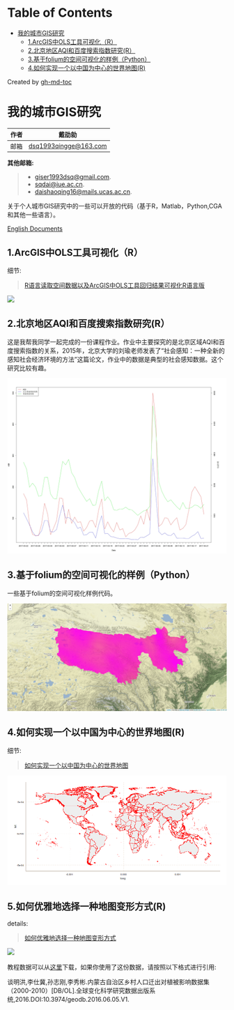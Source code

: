 Table of Contents
=================

* [我的城市GIS研究](#%E6%88%91%E7%9A%84%E5%9F%8E%E5%B8%82gis%E7%A0%94%E7%A9%B6)
  * [1\.ArcGIS中OLS工具可视化（R）](#1arcgis%E4%B8%ADols%E5%B7%A5%E5%85%B7%E5%8F%AF%E8%A7%86%E5%8C%96r)
  * [2\.北京地区AQI和百度搜索指数研究(R）](#2%E5%8C%97%E4%BA%AC%E5%9C%B0%E5%8C%BAaqi%E5%92%8C%E7%99%BE%E5%BA%A6%E6%90%9C%E7%B4%A2%E6%8C%87%E6%95%B0%E7%A0%94%E7%A9%B6r)
  * [3\.基于folium的空间可视化的样例（Python）](#3%E5%9F%BA%E4%BA%8Efolium%E7%9A%84%E7%A9%BA%E9%97%B4%E5%8F%AF%E8%A7%86%E5%8C%96%E7%9A%84%E6%A0%B7%E4%BE%8Bpython)
  * [4\.如何实现一个以中国为中心的世界地图(R)](#4%E5%A6%82%E4%BD%95%E5%AE%9E%E7%8E%B0%E4%B8%80%E4%B8%AA%E4%BB%A5%E4%B8%AD%E5%9B%BD%E4%B8%BA%E4%B8%AD%E5%BF%83%E7%9A%84%E4%B8%96%E7%95%8C%E5%9C%B0%E5%9B%BEr)

Created by [gh-md-toc](https://github.com/ekalinin/github-markdown-toc.go)

# 我的城市GIS研究

|作者|戴劭勍|
|---|---|
|邮箱|dsq1993qingge@163.com|

**其他邮箱:**
>* giser1993dsq@gmail.com. 
>* sqdai@iue.ac.cn. 
>* daishaoqing16@mails.ucas.ac.cn.

关于个人城市GIS研究中的一些可以开放的代码（基于R，Matlab，Python,CGA和其他一些语言）。

[English Documents](https://github.com/GISerDaiShaoqing/My-Studies-of-Urban-GIS)

## 1.ArcGIS中OLS工具可视化（R）
细节:
>[R语言读取空间数据以及ArcGIS中OLS工具回归结果可视化R语言版](https://giserdaishaoqing.github.io/2017/04/24/R%E8%AF%AD%E8%A8%80%E8%AF%BB%E5%8F%96%E7%A9%BA%E9%97%B4%E6%95%B0%E6%8D%AE%E4%BB%A5%E5%8F%8AArcGIS%E4%B8%ADOLS%E5%B7%A5%E5%85%B7%E5%9B%9E%E5%BD%92%E7%BB%93%E6%9E%9C%E5%8F%AF%E8%A7%86%E5%8C%96R%E8%AF%AD%E8%A8%80%E7%89%88/)

![](http://img.blog.csdn.net/20170425165238300?watermark/2/text/aHR0cDovL2Jsb2cuY3Nkbi5uZXQvRVNBX0RTUQ==/font/5a6L5L2T/fontsize/400/fill/I0JBQkFCMA==/dissolve/70/gravity/SouthEast)

## 2.北京地区AQI和百度搜索指数研究(R）
这是我帮我同学一起完成的一份课程作业。作业中主要探究的是北京区域AQI和百度搜索指数的关系，2015年，北京大学的刘瑜老师发表了“社会感知：一种全新的感知社会经济环境的方法”这篇论文，作业中的数据是典型的社会感知数据。这个研究比较有趣。

![](https://github.com/GISerDaiShaoqing/My-Studies-of-Urban-GIS/blob/master/2.AQI%26Search%20Index%20in%20Beijing(for%20R)/output/plot.jpg)

## 3.基于folium的空间可视化的样例（Python）
一些基于folium的空间可视化样例代码。

![](https://github.com/GISerDaiShaoqing/My-Studies-of-Urban-GIS/blob/master/3.Spatial%20visualization%20demo%20in%20folium(for%20Python)/output/windspeed.png)

## 4.如何实现一个以中国为中心的世界地图(R)
细节:
>[如何实现一个以中国为中心的世界地图](https://giserdaishaoqing.github.io/2017/11/14/%E5%A6%82%E4%BD%95%E5%AE%9E%E7%8E%B0%E4%B8%80%E4%B8%AA%E4%BB%A5%E4%B8%AD%E5%9B%BD%E4%B8%BA%E4%B8%AD%E5%BF%83%E7%9A%84%E4%B8%96%E7%95%8C%E5%9C%B0%E5%9B%BE/)

![](https://github.com/GISerDaiShaoqing/My-Studies-of-Urban-GIS/blob/master/4.How%20to%20draw%20a%20world%20map%20where%20china%20locate%20at%20the%20middle%20of%20map(for%20R)/Rproject/output/ZSXvolunteer.gif)

## 5.如何优雅地选择一种地图变形方式(R)
details:
>[如何优雅地选择一种地图变形方式](http://gisersqdai.top/2018/10/08/%E5%A6%82%E4%BD%95%E4%BC%98%E9%9B%85%E5%9C%B0%E9%80%89%E6%8B%A9%E4%B8%80%E7%A7%8D%E5%9C%B0%E5%9B%BE%E5%8F%98%E5%BD%A2%E6%96%B9%E5%BC%8F/)

![](https://github.com/GISerDaiShaoqing/My-Studies-of-Urban-GIS/blob/master/5.Choose%20a%20better%20a%20method%20of%20cartogram(for%20R)/output/cartogram.gif)

教程数据可以从[这里](http://geodoi.ac.cn/WebCn/doi.aspx?Id=535)下载，如果你使用了这份数据，请按照以下格式进行引用:

谈明洪,李仕冀,孙志刚,李秀彬.内蒙古自治区乡村人口迁出对植被影响数据集（2000-2010）[DB/OL].全球变化科学研究数据出版系统,2016.DOI:10.3974/geodb.2016.06.05.V1.